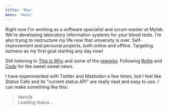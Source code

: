 ```yaml
---
title: 'Now'
menu: 'main'
---
```


Right now I'm working as a software specialist and scrum master at Mylab. We're
developing laboratory information systems for your blood tests. I'm also trying
to restructure my life now that university is over. Self-improvement and
personal projects, both online and offline. Targeting laziness as my first
goal starting any day now!

Still listening to [This Is Why][tiw1] and some of the [reworks][tiw2].
Following [Rollie][climatetown] and [Cody][smn] for the sweet sweet news.

I have experimented with Twitter and Mastodon a few times, but I feel like
Status Cafe and its "current status API" are really neat and easy to use. I can make something like this:

<blockquote>
<div id="statuscafe-username">tastula</div>
<div id="statuscafe-content">Loading status...</div>
<script src="/scripts/statuscafe.js"></script>
</blockquote>

[now]: https://nownownow.com/about
[smn]: https://www.youtube.com/@SMN
[climatetown]: https://www.youtube.com/@ClimateTown
[tiw1]: https://open.spotify.com/album/6tG8sCK4htJOLjlWwb7gZB
[tiw2]: https://open.spotify.com/album/3GteSAGBQKHhmSN5OU819j
